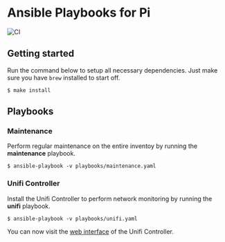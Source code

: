 # Ansible Playbooks for Pi

![CI](https://github.com/bitcrumb/ansible-pi/workflows/CI/badge.svg)

## Getting started

Run the command below to setup all necessary dependencies. Just make sure you have `brew` installed to start off.

```shell
$ make install
```

## Playbooks

### Maintenance

Perform regular maintenance on the entire inventoy by running the **maintenance** playbook.

```
$ ansible-playbook -v playbooks/maintenance.yaml
```

### Unifi Controller

Install the Unifi Controller to perform network monitoring by running the **unifi** playbook.

```
$ ansible-playbook -v playbooks/unifi.yaml
```

You can now visit the [web interface](https://raspberrypi.local:8443/) of the Unifi Controller.
